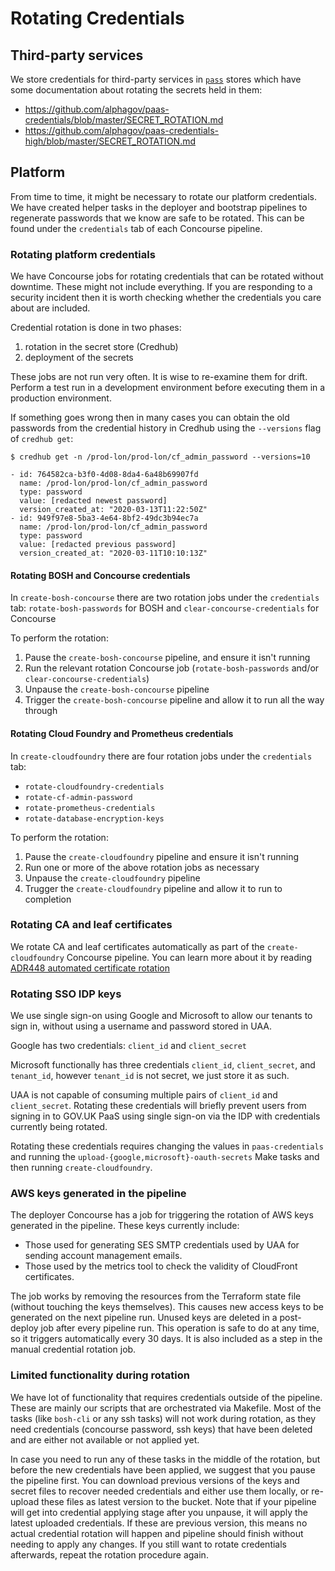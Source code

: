 # Rotating Credentials

## Third-party services

We store credentials for third-party services in [`pass`](https://www.passwordstore.org/) stores which have some documentation about rotating the secrets held in them:

- https://github.com/alphagov/paas-credentials/blob/master/SECRET_ROTATION.md
- https://github.com/alphagov/paas-credentials-high/blob/master/SECRET_ROTATION.md

## Platform

From time to time, it might be necessary to rotate our platform credentials. We
have created helper tasks in the deployer and bootstrap pipelines to regenerate
passwords that we know are safe to be rotated. This can be found under the
`credentials` tab of each Concourse pipeline.

### Rotating platform credentials

We have Concourse jobs for rotating credentials that can be rotated without
downtime. These might not include everything. If you are responding to a
security incident then it is worth checking whether the credentials you
care about are included.

Credential rotation is done in two phases:

1. rotation in the secret store (Credhub)
2. deployment of the secrets

These jobs are not run very often. It is wise to re-examine them for drift. Perform a test run in a development environment before executing them in a production environment.

If something goes wrong then in many cases
you can obtain the old passwords from the credential history in Credhub using
the `--versions` flag of `credhub get`:

```
$ credhub get -n /prod-lon/prod-lon/cf_admin_password --versions=10

- id: 764582ca-b3f0-4d08-8da4-6a48b69907fd
  name: /prod-lon/prod-lon/cf_admin_password
  type: password
  value: [redacted newest password]
  version_created_at: "2020-03-13T11:22:50Z"
- id: 949f97e8-5ba3-4e64-8bf2-49dc3b94ec7a
  name: /prod-lon/prod-lon/cf_admin_password
  type: password
  value: [redacted previous password]
  version_created_at: "2020-03-11T10:10:13Z"
```

#### Rotating BOSH and Concourse credentials

In `create-bosh-concourse` there are two rotation jobs under the `credentials`
tab: `rotate-bosh-passwords` for BOSH and `clear-concourse-credentials` for Concourse

To perform the rotation:
1. Pause the `create-bosh-concourse` pipeline, and ensure it isn't running
1. Run the relevant rotation Concourse job (`rotate-bosh-passwords` and/or `clear-concourse-credentials`)
1. Unpause the `create-bosh-concourse` pipeline
1. Trigger the `create-bosh-concourse` pipeline and allow it to run all the way through

#### Rotating Cloud Foundry and Prometheus credentials

In `create-cloudfoundry` there are four rotation jobs under the `credentials`
tab:

* `rotate-cloudfoundry-credentials`
* `rotate-cf-admin-password`
* `rotate-prometheus-credentials`
* `rotate-database-encryption-keys`

To perform the rotation:
1. Pause the `create-cloudfoundry` pipeline and ensure it isn't running
1. Run one or more of the above rotation jobs as necessary
1. Unpause the `create-cloudfoundry` pipeline
1. Trugger the `create-cloudfoundry` pipeline and allow it to run to completion

### Rotating CA and leaf certificates

We rotate CA and leaf certificates automatically as part of the `create-cloudfoundry`
Concourse pipeline. You can learn more about it by reading [ADR448 automated certificate rotation](/architecture_decision_records/ADR448-automated-certificate-rotation/)

### Rotating SSO IDP keys

We use single sign-on using Google and Microsoft to allow our tenants to sign
in, without using a username and password stored in UAA.

Google has two credentials: `client_id` and `client_secret`

Microsoft functionally has three credentials `client_id`, `client_secret`, and
`tenant_id`, however `tenant_id` is not secret, we just store it as such.

UAA is not capable of consuming multiple pairs of `client_id` and `client_secret`.
Rotating these credentials will briefly prevent users from signing in to GOV.UK
PaaS using single sign-on via the IDP with credentials currently being rotated.

Rotating these credentials requires changing the values in `paas-credentials`
and running the `upload-{google,microsoft}-oauth-secrets` Make tasks and then
running `create-cloudfoundry`.

### AWS keys generated in the pipeline

The deployer Concourse has a job for triggering the rotation of AWS keys generated in the pipeline. These keys currently include:

* Those used for generating SES SMTP credentials used by UAA for sending account management emails.
* Those used by the metrics tool to check the validity of CloudFront certificates.

The job works by removing the resources from the Terraform state file (without touching the keys themselves). This causes new access keys to be generated on the next pipeline run. Unused keys are deleted in a post-deploy job after every pipeline run. This operation is safe to do at any time, so it triggers automatically every 30 days. It is also included as a step in the manual credential rotation job.

### Limited functionality during rotation

We have lot of functionality that requires credentials outside of the pipeline. These are mainly our scripts that are orchestrated via Makefile. Most of the tasks (like `bosh-cli` or any ssh tasks) will not work during rotation, as they need credentials (concourse password, ssh keys) that have been deleted and are either not available or not applied yet.

In case you need to run any of these tasks in the middle of the rotation, but before the new credentials have been applied, we suggest that you pause the pipeline first. You can download previous versions of the keys and secret files to recover needed credentials and either use them locally, or re-upload these files as latest version to the bucket. Note that if your pipeline will get into credential applying stage after you unpause, it will apply the latest uploaded credentials. If these are previous version, this means no actual credential rotation will happen and pipeline should finish without needing to apply any changes. If you still want to rotate credentials afterwards, repeat the rotation procedure again.
